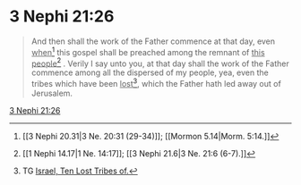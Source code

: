 # 3 Nephi 21:26

> And then shall the work of the Father commence at that day, even <u>when</u>[^a] this gospel shall be preached among the remnant of <u>this people</u>[^b] . Verily I say unto you, at that day shall the work of the Father commence among all the dispersed of my people, yea, even the tribes which have been <u>lost</u>[^c], which the Father hath led away out of Jerusalem.

[3 Nephi 21:26](https://www.churchofjesuschrist.org/study/scriptures/bofm/3-ne/21?lang=eng&id=p26#p26)


[^a]: [[3 Nephi 20.31|3 Ne. 20:31 (29-34)]]; [[Mormon 5.14|Morm. 5:14.]]
[^b]: [[1 Nephi 14.17|1 Ne. 14:17]]; [[3 Nephi 21.6|3 Ne. 21:6 (6-7).]]
[^c]: TG [Israel, Ten Lost Tribes of.](https://www.churchofjesuschrist.org/study/scriptures/tg/israel-ten-lost-tribes-of?lang=eng)
